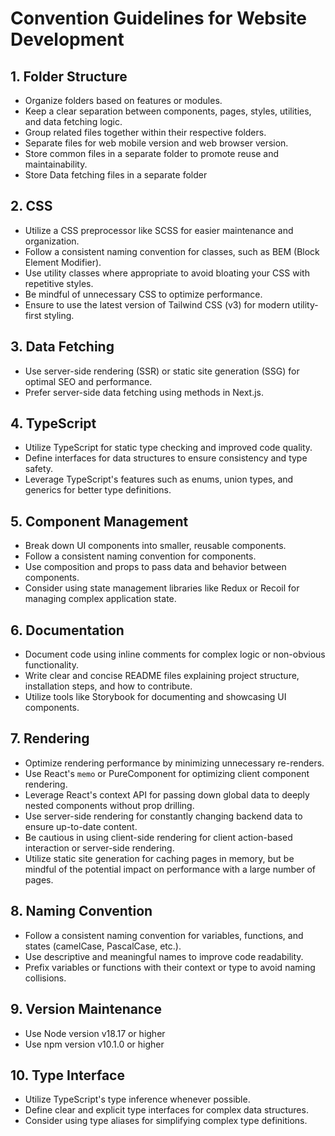 # Convention Guidelines for Website Development

## 1. Folder Structure
- Organize folders based on features or modules.
- Keep a clear separation between components, pages, styles, utilities, and data fetching logic.
- Group related files together within their respective folders.
- Separate files for web mobile version and web browser version.
- Store common files in a separate folder to promote reuse and maintainability.
- Store Data fetching files in a separate folder

## 2. CSS
- Utilize a CSS preprocessor like SCSS for easier maintenance and organization.
- Follow a consistent naming convention for classes, such as BEM (Block Element Modifier).
- Use utility classes where appropriate to avoid bloating your CSS with repetitive styles.
- Be mindful of unnecessary CSS to optimize performance.
- Ensure to use the latest version of Tailwind CSS (v3) for modern utility-first styling.

## 3. Data Fetching
- Use server-side rendering (SSR) or static site generation (SSG) for optimal SEO and performance.
- Prefer server-side data fetching using methods in Next.js.

## 4. TypeScript
- Utilize TypeScript for static type checking and improved code quality.
- Define interfaces for data structures to ensure consistency and type safety.
- Leverage TypeScript's features such as enums, union types, and generics for better type definitions.

## 5. Component Management
- Break down UI components into smaller, reusable components.
- Follow a consistent naming convention for components.
- Use composition and props to pass data and behavior between components.
- Consider using state management libraries like Redux or Recoil for managing complex application state.

## 6. Documentation
- Document code using inline comments for complex logic or non-obvious functionality.
- Write clear and concise README files explaining project structure, installation steps, and how to contribute.
- Utilize tools like Storybook for documenting and showcasing UI components.

## 7. Rendering
- Optimize rendering performance by minimizing unnecessary re-renders.
- Use React's `memo` or PureComponent for optimizing client component rendering.
- Leverage React's context API for passing down global data to deeply nested components without prop drilling.
- Use server-side rendering for constantly changing backend data to ensure up-to-date content.
- Be cautious in using client-side rendering for client action-based interaction or server-side rendering.
- Utilize static site generation for caching pages in memory, but be mindful of the potential impact on performance with a large number of pages.

## 8. Naming Convention
- Follow a consistent naming convention for variables, functions, and states (camelCase, PascalCase, etc.).
- Use descriptive and meaningful names to improve code readability.
- Prefix variables or functions with their context or type to avoid naming collisions.

## 9. Version Maintenance
- Use Node version v18.17 or higher
- Use npm version v10.1.0 or higher

## 10. Type Interface
- Utilize TypeScript's type inference whenever possible.
- Define clear and explicit type interfaces for complex data structures.
- Consider using type aliases for simplifying complex type definitions.
